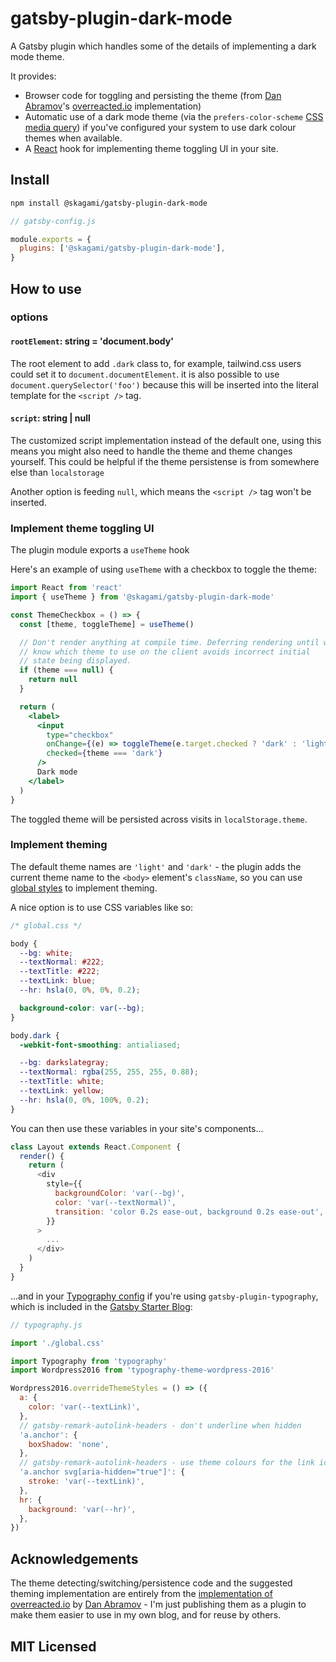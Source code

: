 # gatsby-plugin-dark-mode

A Gatsby plugin which handles some of the details of implementing a dark mode theme.

It provides:

- Browser code for toggling and persisting the theme (from [Dan Abramov](https://twitter.com/dan_abramov)'s [overreacted.io](https://overreacted.io) implementation)
- Automatic use of a dark mode theme (via the `prefers-color-scheme` [CSS media query](https://developer.mozilla.org/en-US/docs/Web/CSS/@media/prefers-color-scheme)) if you've configured your system to use dark colour themes when available.
- A [React](https://reactjs.org) hook for implementing theme toggling UI in your site.

## Install

```sh
npm install @skagami/gatsby-plugin-dark-mode
```

```js
// gatsby-config.js

module.exports = {
  plugins: ['@skagami/gatsby-plugin-dark-mode'],
}
```

## How to use

### options

#### `rootElement`: string = 'document.body'

The root element to add `.dark` class to, for example, tailwind.css users could set it to `document.documentElement`. it is also possible to use `document.querySelector('foo')` because this will be inserted into the literal template for the `<script />` tag.

#### `script`: string | null

The customized script implementation instead of the default one, using this means you might also need to handle the theme and theme changes yourself. This could be helpful if the theme persistense is from somewhere else than `localstorage`

Another option is feeding `null`, which means the `<script />` tag won't be inserted.

### Implement theme toggling UI

The plugin module exports a `useTheme` hook

Here's an example of using `useTheme` with a checkbox to toggle the theme:

```jsx
import React from 'react'
import { useTheme } from '@skagami/gatsby-plugin-dark-mode'

const ThemeCheckbox = () => {
  const [theme, toggleTheme] = useTheme()

  // Don't render anything at compile time. Deferring rendering until we
  // know which theme to use on the client avoids incorrect initial
  // state being displayed.
  if (theme === null) {
    return null
  }

  return (
    <label>
      <input
        type="checkbox"
        onChange={(e) => toggleTheme(e.target.checked ? 'dark' : 'light')}
        checked={theme === 'dark'}
      />
      Dark mode
    </label>
  )
}
```

The toggled theme will be persisted across visits in `localStorage.theme`.

### Implement theming

The default theme names are `'light'` and `'dark'` - the plugin adds the current theme name to the `<body>` element's `className`, so you can use [global styles](https://www.gatsbyjs.org/docs/creating-global-styles) to implement theming.

A nice option is to use CSS variables like so:

```css
/* global.css */

body {
  --bg: white;
  --textNormal: #222;
  --textTitle: #222;
  --textLink: blue;
  --hr: hsla(0, 0%, 0%, 0.2);

  background-color: var(--bg);
}

body.dark {
  -webkit-font-smoothing: antialiased;

  --bg: darkslategray;
  --textNormal: rgba(255, 255, 255, 0.88);
  --textTitle: white;
  --textLink: yellow;
  --hr: hsla(0, 0%, 100%, 0.2);
}
```

You can then use these variables in your site's components...

```js
class Layout extends React.Component {
  render() {
    return (
      <div
        style={{
          backgroundColor: 'var(--bg)',
          color: 'var(--textNormal)',
          transition: 'color 0.2s ease-out, background 0.2s ease-out',
        }}
      >
        ...
      </div>
    )
  }
}
```

...and in your [Typography config](https://www.gatsbyjs.org/docs/typography-js/#creating-the-typography-configuration) if you're using `gatsby-plugin-typography`, which is included in the [Gatsby Starter Blog](https://www.gatsbyjs.org/starters/gatsbyjs/gatsby-starter-blog/):

```js
// typography.js

import './global.css'

import Typography from 'typography'
import Wordpress2016 from 'typography-theme-wordpress-2016'

Wordpress2016.overrideThemeStyles = () => ({
  a: {
    color: 'var(--textLink)',
  },
  // gatsby-remark-autolink-headers - don't underline when hidden
  'a.anchor': {
    boxShadow: 'none',
  },
  // gatsby-remark-autolink-headers - use theme colours for the link icon
  'a.anchor svg[aria-hidden="true"]': {
    stroke: 'var(--textLink)',
  },
  hr: {
    background: 'var(--hr)',
  },
})
```

## Acknowledgements

The theme detecting/switching/persistence code and the suggested theming implementation are entirely from the [implementation of overreacted.io](https://github.com/gaearon/overreacted.io) by [Dan Abramov](https://twitter.com/dan_abramov) - I'm just publishing them as a plugin to make them easier to use in my own blog, and for reuse by others.

## MIT Licensed
